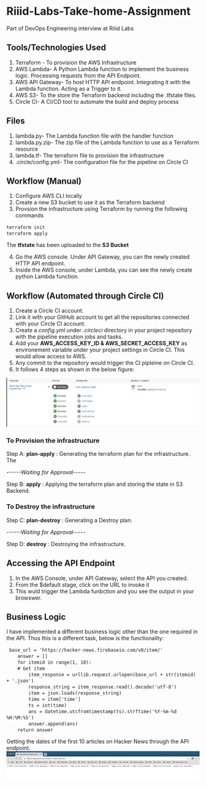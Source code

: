 # Riiid-Labs-Take-home-Assignment
Part of DevOps Engineering interview at Riiid Labs

## Tools/Technologies Used
1. Terraform - To provision the AWS Infrastructure 
2. AWS Lambda- A Python Lambda function to implement the business logic. Processing requests from the API Endpoint. 
3. AWS API Gateway- To host HTTP API endpoint. Integrating it with the Lambda function. Acting as a Trigger to it. 
4. AWS S3- To the store the Terraform backend including the .tfstate files.
5. Circle CI-  A CI/CD tool to automate the build and deploy process

## Files
1. lambda.py- The Lambda function file with the handler function
2. lambda.py.zip- The zip file of the Lambda function to use as a Terraform resource
3. lambda.tf- The terraform file to provision the infrastructure
4. .circle/config.yml- The configuration file for the pipeline on Circle CI

## Workflow (Manual)
1. Configure AWS CLI locally
2. Create a new S3 bucket to use it as the Terraform backend
3. Provsion the infrastructure using Terraform by running the following commands
```
terraform init
terraform apply
```
The **tfstate** has been uploaded to the **S3 Bucket**

4. Go the AWS console. Under API Gateway, you can the newly created HTTP API endpoint. 
5. Inside the AWS console, under Lambda, you can see the newly create python Lambda function. 

## Workflow (Automated through Circle CI)
1. Create a Circle CI account.
2. Link it with your GitHub account to get all the repositories connected with your Circle CI account.
3. Create a *config.yml* under *.circleci* directory in your project repository with the pipeline execution jobs and tasks.
5. Add your **AWS_ACCESS_KEY_ID & AWS_SECRET_ACCESS_KEY** as environement variable under your project settings in Circle CI. This would allow access to AWS.
6. Any commit to the repository would trigger the CI pipleine on Circle CI.
7. It follows 4 steps as shown in the below figure:

![Pipeline](/images/pipeline.png)

### To Provision the infrastructure
Step A: **plan-apply** : Generating the terraform plan for the infrastructure. The 

*------Waiting for Approval-----*

Step B: **apply** : Applying the terraform plan and storing the state in S3 Backend.

### To Destroy the infrastructure
Step C: **plan-destroy** : Generating a Destroy plan.

*------Waiting for Approval-----*

Step D: **destroy** : Destroying the infrastructure.

## Accessing the API Endpoint
1. In the AWS Console, under API Gateway, select the API you created.
2. From the $default stage, click on the URL to invoke it
3. This wuld trigger the Lambda funbction and you see the output in your browswer. 

## Business Logic

I have implemented a different business logic other than the one required in the API. Thus this is a different task, below is the functionality:
```
 base_url = 'https://hacker-news.firebaseio.com/v0/item/'
    answer = []
    for itemid in range(1, 10):
    # Get item
        item_response = urllib.request.urlopen(base_url + str(itemid) + '.json')
        response_string = item_response.read().decode('utf-8')
        item = json.loads(response_string)
        time = item['time']
        ts = int(time)
        ans = datetime.utcfromtimestamp(ts).strftime('%Y-%m-%d %H:%M:%S')
        answer.append(ans)
    return answer
```
Getting the dates of the first 10 articles on Hacker News through the API endpoint. 
![Output](/images/output.png)



